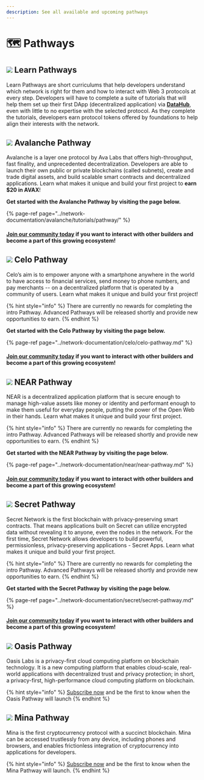 ```yaml
---
description: See all available and upcoming pathways
---
```


# 🗺 Pathways

## ![](../.gitbook/assets/vhhp1wl4_400x400-1-.jpg) Learn Pathways

Learn Pathways are short curriculums that help developers understand which network is right for them and how to interact with Web 3 protocols at every step. Developers will have to complete a suite of tutorials that will help them set up their first DApp \(decentralized application\) via [**DataHub**](https://datahub.figment.io/sign_up), even with little to no expertise with the selected protocol. As they complete the tutorials, developers earn protocol tokens offered by foundations to help align their interests with the network. 

## ![](../.gitbook/assets/avalanche_token_round-300x300.png) Avalanche Pathway

Avalanche is a layer one protocol by Ava Labs that offers high-throughput, fast finality, and unprecedented decentralization. Developers are able to launch their own public or private blockchains \(called subnets\), create and trade digital assets, and build scalable smart contracts and decentralized applications. Learn what makes it unique and build your first project to **earn $20 in AVAX**!

**Get started with the Avalanche Pathway by visiting the page below.** 

{% page-ref page="../network-documentation/avalanche/tutorials/pathway/" %}

#### [Join our community today](https://discord.gg/fszyM7K) if you want to interact with other builders and become a part of this growing ecosystem! 

## ![](../.gitbook/assets/37552875%20%282%29%20%282%29%20%282%29%20%282%29%20%282%29%20%282%29%20%282%29%20%282%29%20%282%29%20%282%29%20%282%29%20%282%29%20%282%29.png) Celo Pathway

Celo’s aim is to empower anyone with a smartphone anywhere in the world to have access to financial services, send money to phone numbers, and pay merchants -- on a decentralized platform that is operated by a community of users. Learn what makes it unique and build your first project! 

{% hint style="info" %}
There are currently no rewards for completing the intro Pathway. Advanced Pathways will be released shortly and provide new opportunities to earn. 
{% endhint %}

**Get started with the Celo Pathway by visiting the page below.** 

{% page-ref page="../network-documentation/celo/celo-pathway.md" %}

#### [Join our community today](https://discord.gg/fszyM7K) if you want to interact with other builders and become a part of this growing ecosystem! 

## ![](../.gitbook/assets/tnear_icon_1.png) NEAR Pathway 

NEAR is a decentralized application platform that is secure enough to manage high-value assets like money or identity and performant enough to make them useful for everyday people, putting the power of the Open Web in their hands. Learn what makes it unique and build your first project.

{% hint style="info" %}
There are currently no rewards for completing the intro Pathway. Advanced Pathways will be released shortly and provide new opportunities to earn.
{% endhint %}

**Get started with the NEAR Pathway by visiting the page below.** 

{% page-ref page="../network-documentation/near/near-pathway.md" %}

#### [Join our community today](https://discord.gg/fszyM7K) if you want to interact with other builders and become a part of this growing ecosystem! 

## ![](../.gitbook/assets/logo1.png) Secret Pathway

Secret Network is the first blockchain with privacy-preserving smart contracts. That means applications built on Secret can utilize encrypted data without revealing it to anyone, even the nodes in the network. For the first time, Secret Network allows developers to build powerful, permissionless, privacy-preserving applications - Secret Apps. Learn what makes it unique and build your first project.

{% hint style="info" %}
There are currently no rewards for completing the intro Pathway. Advanced Pathways will be released shortly and provide new opportunities to earn.
{% endhint %}

**Get started with the Secret Pathway by visiting the page below.** 

{% page-ref page="../network-documentation/secret/secret-pathway.md" %}

#### [Join our community today](https://discord.gg/fszyM7K) if you want to interact with other builders and become a part of this growing ecosystem! 

## ![](../.gitbook/assets/oasis-1-.png)  Oasis Pathway 

Oasis Labs is a privacy-first cloud computing platform on blockchain technology. It is a new computing platform that enables cloud-scale, real-world applications with decentralized trust and privacy protection; in short, a privacy-first, high-performance cloud computing platform on blockchain.

{% hint style="info" %}
[Subscribe now](https://datahub.figment.io/subscribe) and be the first to know when the Oasis Pathway will launch
{% endhint %}

## ![](../.gitbook/assets/mina_tokenmark_circle_primary_small.jpg) Mina Pathway 

Mina is the first cryptocurrency protocol with a succinct blockchain. Mina can be accessed trustlessly from any device, including phones and browsers, and enables frictionless integration of cryptocurrency into applications for developers.

{% hint style="info" %}
[Subscribe now](https://datahub.figment.io/subscribe) and be the first to know when the Mina Pathway will launch.
{% endhint %}

